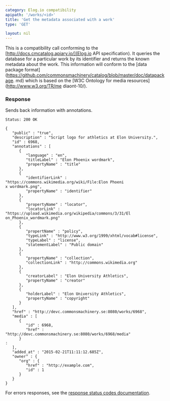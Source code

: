 ```yaml
---
category: Elog.io compatibility
apipath: '/works/<id>'
title: 'Get the metadata associated with a work'
type: 'GET'

layout: nil
---
```


This is a compatibility call conforming to the
[http://docs.cmcatalog.apiary.io/](Elog.io API specification). It queries
the database for a particular work by its identifier and returns the known
metadata about the work. This information will conform to the [data package
format](https://github.com/commonsmachinery/catalog/blob/master/doc/datapackage.
md)
which is based on the [W3C Ontology for media resources](http://www.w3.org/TR/me
diaont-10/).


### Response

Sends back information with annotations.

```Status: 200 OK```
```
{
   "public" : "true",
   "description" : "Script logo for athletics at Elon University.",
   "id" : 6968,
   "annotations" : [
      {
         "language" : "en",
         "titleLabel" : "Elon Phoenix wordmark",
         "propertyName" : "title"
      },
      {
         "identifierLink" : "https://commons.wikimedia.org/wiki/File:Elon Phoeni
x wordmark.png",
         "propertyName" : "identifier"
      },
      {
         "propertyName" : "locator",
         "locatorLink" : "https://upload.wikimedia.org/wikipedia/commons/3/31/El
on_Phoenix_wordmark.png"
      },
      {
         "propertName" : "policy",
         "typeLink" : "http://www.w3.org/1999/xhtml/vocab#license",
         "typeLabel" : "license",
         "statementLabel" : "Public domain"
      },
      {
         "propertyName" : "collection",
         "collectionLink" : "http://commons.wikimedia.org"
      },
      {
         "creatorLabel" : "Elon University Athletics",
         "propertyName" : "creator"
      },
      {
         "holderLabel" : "Elon University Athletics",
         "propertyName" : "copyright"
      }
   ],
   "href" : "http://devc.commonsmachinery.se:8080/works/6968",
   "media" : [
      {
         "id" : 6968,
         "href" : "http://devc.commonsmachinery.se:8080/works/6968/media"
      }
:
   ],
   "added_at" : "2015-02-21T11:11:12.685Z",
   "owner" : {
      "org" : {
         "href" : "http://example.com",
         "id" : 1
      }
   }
}
```

For errors responses, see the [response status codes documentation](#response-status-codes).
